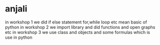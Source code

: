 # anjali
in workshop 1 we did if else statement for,while loop etc mean basic of python
in workshop 2 we import library and did functions and open graphs etc
in workshop 3 we use class and objects and some formulas which is use in python
